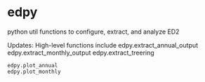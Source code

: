 # edpy
python util functions to configure, extract, and analyze ED2


Updates:
    High-level functions include
    edpy.extract_annual_output
    edpy.extract_monthly_output
    edpy.extract_treering

    edpy.plot_annual
    edpy.plot_monthly


